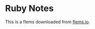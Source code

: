 # Ruby Notes

This is a flems downloaded from [flems.io](https://flems.io/#0=N4IgZglgNgpgziAXAbVAOwIYFsZJAOgAsAXLKEAGhAGMB7NYmBvEAXwvW10QICsEqdBk2J4hcYgAIMaNLWIZGAEwBScepIC8kgBRgAThgDmOBgEotAPknAAOmkmTxU5BP0Q0RitNnzFEegBdLUkDY1Nie0dHfDgABygIYh0AeltbAB8MwG+GFLMAbkkUlMl4xKkNDMlafUlsp0IMQ2pGfTgoyX0YYgBXfQc7B2i3Dy8Oxxk5BWIAtA7WfPtWe3tnSQBlaZgQwccANwwoHphESQByM4oOxrQlWABJNDie5I9n4gtgSXHJYkIIOD4A5HbbaN4veZXIZGbrVF7vHSfH5dXr9X7-QHA44-GJlJKpYAZVgZQAwDBlALAMeRxknwWAwcR0kz8yjU9DM1Np9J0OmAI083iZ01mrAsmms1ImviFGgl0QA-JIsDozvoegAjACel0kyCVZ3iMm1fKMZm8ev0xG1gv8bMC7KG0UdklOxsd1IKkI6MKkShgap6RkRNmR3T6Dj+AKBh2xDuisQS+JShOJZMp9qdNLpDOtLPUaHTknYSxWaDWxogYA1IR0-DZVkkKnWAHkAHKxYjuTwVjU1vPeNA9KBQbxnc4eual+gSSQAQTicR2HXoHiSpyDYo2WyjIJCZxJgEHPbKAeIZAPoMgHUGcmAOwZAO0MgGOGQAjDIB7BhJgBNY7KAIQZANIM5MA5gyATQZTnWABrDULRkGwsAAW7QDIcCYVhJBgWpDB6AAHy4Oj2CAYAAdzXUVrGQH4lWpM5wWIZBiA1OIYE0RgAA9iECbVdgzSQsROTdFBgbdjm8WVlyeF41xgPYRAIrjGCIGQ7hgR4EVEkR8AUfRvV4mAC0dItY1NYjlTibVNm4-BaHhF5dNjYpFX0rojQ7UZux0IypN9f0TVNIoSlcgMXUIWgcMkJRFAwUoOx6Fo+hgDpAmLCcsFpUyGB0JRaGoHoInwNVaCUDVvDnOIzEoEA4BgWAWlmBAeAARgAVkQAAmKq2A4EBMBwPB8GoOABBoehGGYHgspy4MhjAPqAFo4AgAAvTiqoANjiYhFlGiawGwaANVOcb6QSGBJo1CQYCwFbljQciRscHCICUP5TiqgAGB6AFJCg6MaGEmmbOPqh64no077DiLpLska7bsIU4ABYXpWxwwCgWhFFOWAwGW2LVU1EazotUGPuIL7Zvu464eqOIMGoJItskB7AbQTGq2sA0Bg6JQAQSDBqY8RI0H2tVEeoIDSY7GQ4DG-QsFOEW0DgKBuIATR0B7x0cLL6MmxoUrwmnJCq-6dYeyR+YpoWlxeHm5v1oK4EIGAlDB-5GDphnED8sTkKkVjaHJymqPu0nTOIC37v19REiUZ31S2t2kMkJnyZZoY1RNox9ESpRxroRH9FOHDHZgAPzY8Ti5F50m1Y1jAtdOQ29fog2jblwXvHGuuG8N43m91-XDd7xuTdOoqSrKmYpzweqAA5EBq8bJ8QR62ECKgeaAyrUFarg8CwJJCHccgqD6cgeBIYg4jgRBih6J4gKMTraCwFJt7+PeAAF6vwB78Chx+d732kPHwPwIqVEaJ4DgNQdwS1F5UDatwEAAAlKOkgACyTQgJazQGwIAA).

